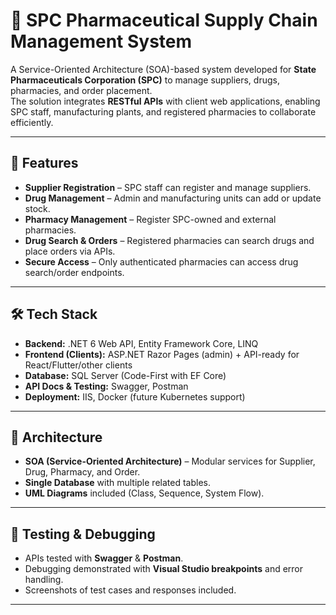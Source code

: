 # 💊 SPC Pharmaceutical Supply Chain Management System

A Service-Oriented Architecture (SOA)-based system developed for **State Pharmaceuticals Corporation (SPC)** to manage suppliers, drugs, pharmacies, and order placement.  
The solution integrates **RESTful APIs** with client web applications, enabling SPC staff, manufacturing plants, and registered pharmacies to collaborate efficiently.

---

## 🚀 Features
- **Supplier Registration** – SPC staff can register and manage suppliers.  
- **Drug Management** – Admin and manufacturing units can add or update stock.  
- **Pharmacy Management** – Register SPC-owned and external pharmacies.  
- **Drug Search & Orders** – Registered pharmacies can search drugs and place orders via APIs.  
- **Secure Access** – Only authenticated pharmacies can access drug search/order endpoints.  

---

## 🛠️ Tech Stack
- **Backend:** .NET 6 Web API, Entity Framework Core, LINQ  
- **Frontend (Clients):** ASP.NET Razor Pages (admin) + API-ready for React/Flutter/other clients  
- **Database:** SQL Server (Code-First with EF Core)  
- **API Docs & Testing:** Swagger, Postman  
- **Deployment:** IIS, Docker (future Kubernetes support)  

---

## 📌 Architecture
- **SOA (Service-Oriented Architecture)** – Modular services for Supplier, Drug, Pharmacy, and Order.  
- **Single Database** with multiple related tables.  
- **UML Diagrams** included (Class, Sequence, System Flow).  

---

## 🧪 Testing & Debugging
- APIs tested with **Swagger** & **Postman**.  
- Debugging demonstrated with **Visual Studio breakpoints** and error handling.  
- Screenshots of test cases and responses included.  

---
